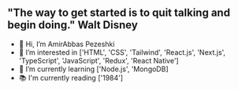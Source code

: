 ## "The way to get started is to quit talking and begin doing." Walt Disney

- 👋 Hi, I’m AmirAbbas Pezeshki
- 👀 I’m interested in ['HTML', 'CSS', 'Tailwind', 'React.js', 'Next.js', 'TypeScript', 'JavaScript', 'Redux', 'React Native']
- 🌱 I’m currently learning ['Node.js', 'MongoDB]
- 📚 I'm currently reading ['1984']
